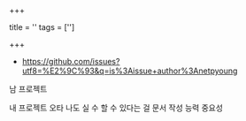 +++

title = ''
tags = ['']

+++

- <https://github.com/issues?utf8=%E2%9C%93&q=is%3Aissue+author%3Anetpyoung>


남 프로젝트

내 프로젝트
오타
나도 실 수 할 수 있다는 걸
문서 작성 능력 중요성
